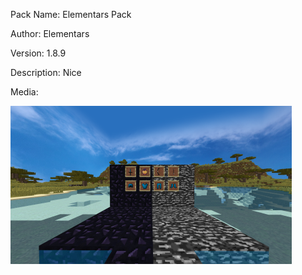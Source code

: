 Pack Name: Elementars Pack

Author: Elementars

Version: 1.8.9

Description: Nice

Media:

![image](image.png)